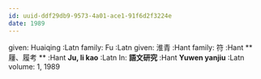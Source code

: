 ```yaml
---
id: uuid-ddf29db9-9573-4a01-ace1-91f6d2f3224e
date: 1989
---
```


given: Huaiqing :Latn
family: Fu :Latn
given: 淮青 :Hant
family: 符 :Hant
**屨、履考 ** :Hant
**Ju, li kao** :Latn
In: 
**語文研究** :Hant
**Yuwen yanjiu** :Latn
volume: 1, 1989